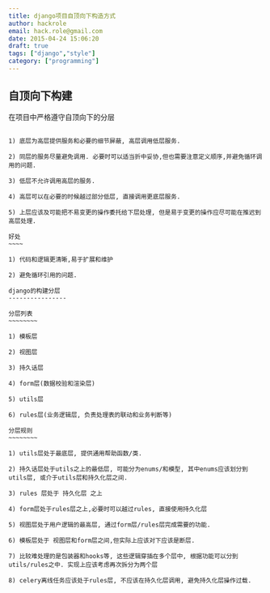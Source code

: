 ```yaml
---
title: django项目自顶向下构造方式
author: hackrole
email: hack.role@gmail.com
date: 2015-04-24 15:06:20
draft: true
tags: ["django","style"]
category: ["programming"]
---
```




自顶向下构建
------------

在项目中严格遵守自顶向下的分层
~~~~~~~~~~~~~~~~~~~~~~~~~~~~~~

1) 底层为高层提供服务和必要的细节屏蔽, 高层调用低层服务.

2) 同层的服务尽量避免调用. 必要时可以适当折中妥协,但也需要注意定义顺序,并避免循环调用的问题.

3) 低层不允许调用高层的服务.

4) 高层可以在必要的时候越过部分低层, 直接调用更底层服务.

5) 上层应该及可能把不易变更的操作委托给下层处理, 但是易于变更的操作应尽可能在推迟到高层处理.

好处
~~~~

1) 代码和逻辑更清晰,易于扩展和维护

2) 避免循环引用的问题.

django的构建分层
----------------

分层列表
~~~~~~~~

1) 模板层

2) 视图层

3) 持久话层

4) form层(数据校验和渲染层)

5) utils层

6) rules层(业务逻辑层, 负责处理表的联动和业务判断等)

分层规则
~~~~~~~~

1) utils层处于最底层, 提供通用帮助函数/类.

2) 持久话层处于utils之上的最低层, 可能分为enums/和模型, 其中enums应该划分到utils层, 或介于utils层和持久化层之间.

3) rules 层处于 持久化层 之上

4) form层处于rules层之上,必要时可以越过rules, 直接使用持久化层

5) 视图层处于用户逻辑的最高层, 通过form层/rules层完成需要的功能.

6) 模板层处于 视图层和form层之间,但实际上应该对下应该是断层.

7) 比较难处理的是包装器和hooks等, 这些逻辑穿插在多个层中, 根据功能可以分到utils/rules之中. 实现上应该考虑再次拆分为两个层

8) celery离线任务应该处于rules层, 不应该在持久化层调用, 避免持久化层操作过载.
